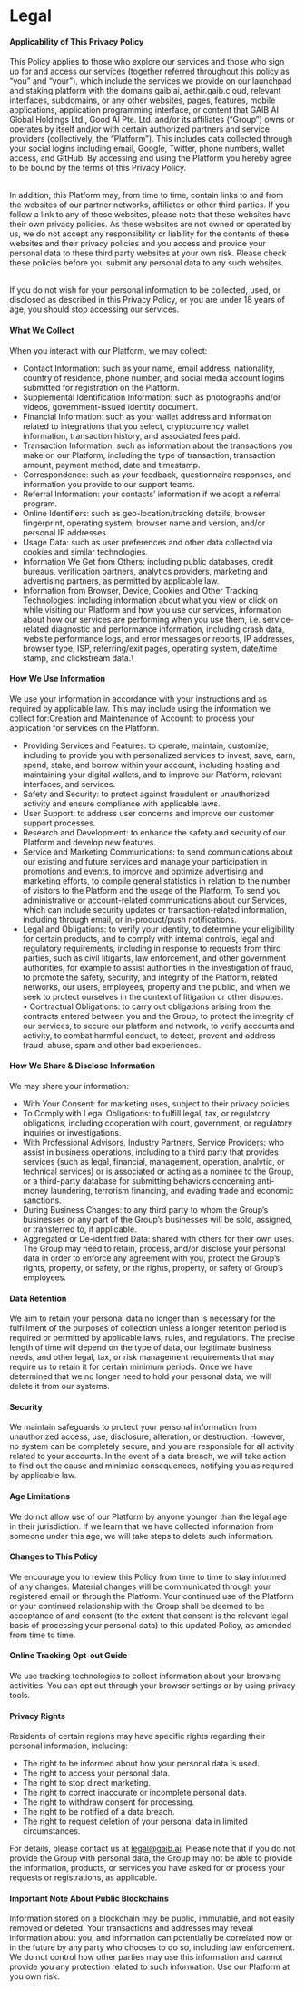 # Legal

#### Applicability of This Privacy Policy

This Policy applies to those who explore our services and those who sign up for and access our services (together referred throughout this policy as “you” and “your”), which include the services we provide on our launchpad and staking platform with the domains gaib.ai, aethir.gaib.cloud, relevant interfaces, subdomains, or any other websites, pages, features, mobile applications, application programming interface, or content that GAIB AI Global Holdings Ltd., Good AI Pte. Ltd. and/or its affiliates (“Group”) owns or operates by itself and/or with certain authorized partners and service providers (collectively, the “Platform”). This includes data collected through your social logins including email, Google, Twitter, phone numbers, wallet access, and GitHub. By accessing and using the Platform you hereby agree to be bound by the terms of this Privacy Policy.

\
In addition, this Platform may, from time to time, contain links to and from the websites of our partner networks, affiliates or other third parties. If you follow a link to any of these websites, please note that these websites have their own privacy policies. As these websites are not owned or operated by us, we do not accept any responsibility or liability for the contents of these websites and their privacy policies and you access and provide your personal data to these third party websites at your own risk. Please check these policies before you submit any personal data to any such websites.

\
If you do not wish for your personal information to be collected, used, or disclosed as described in this Privacy Policy, or you are under 18 years of age, you should stop accessing our services.

#### What We Collect

When you interact with our Platform, we may collect:

* Contact Information: such as your name, email address, nationality, country of residence, phone number, and social media account logins submitted for registration on the Platform.
* Supplemental Identification Information: such as photographs and/or videos, government-issued identity document.
* Financial Information: such as your wallet address and information related to integrations that you select, cryptocurrency wallet information, transaction history, and associated fees paid.
* Transaction Information: such as information about the transactions you make on our Platform, including the type of transaction, transaction amount, payment method, date and timestamp.
* Correspondence: such as your feedback, questionnaire responses, and information you provide to our support teams.
* Referral Information: your contacts’ information if we adopt a referral program.
* Online Identifiers: such as geo-location/tracking details, browser fingerprint, operating system, browser name and version, and/or personal IP addresses.
* Usage Data: such as user preferences and other data collected via cookies and similar technologies.
* Information We Get from Others: including public databases, credit bureaus, verification partners, analytics providers, marketing and advertising partners, as permitted by applicable law.
* Information from Browser, Device, Cookies and Other Tracking Technologies: including information about what you view or click on while visiting our Platform and how you use our services, information about how our services are performing when you use them, i.e. service-related diagnostic and performance information, including crash data, website performance logs, and error messages or reports, IP addresses, browser type, ISP, referring/exit pages, operating system, date/time stamp, and clickstream data.\


#### How We Use Information

We use your information in accordance with your instructions and as required by applicable law. This may include using the information we collect for:Creation and Maintenance of Account: to process your application for services on the Platform.

* Providing Services and Features: to operate, maintain, customize, including to provide you with personalized services to invest, save, earn, spend, stake, and borrow within your account, including hosting and maintaining your digital wallets, and to improve our Platform, relevant interfaces, and services.
* Safety and Security: to protect against fraudulent or unauthorized activity and ensure compliance with applicable laws.
* User Support: to address user concerns and improve our customer support processes.
* Research and Development: to enhance the safety and security of our Platform and develop new features.
* Service and Marketing Communications: to send communications about our existing and future services and manage your participation in promotions and events, to improve and optimize advertising and marketing efforts, to compile general statistics in relation to the number of visitors to the Platform and the usage of the Platform, To send you administrative or account-related communications about our Services, which can include security updates or transaction-related information, including through email, or in-product/push notifications.
* Legal and Obligations: to verify your identity, to determine your eligibility for certain products, and to comply with internal controls, legal and regulatory requirements, including in response to requests from third parties, such as civil litigants, law enforcement, and other government authorities, for example to assist authorities in the investigation of fraud, to promote the safety, security, and integrity of the Platform, related networks, our users, employees, property and the public, and when we seek to protect ourselves in the context of litigation or other disputes.\
  • Contractual Obligations: to carry out obligations arising from the contracts entered between you and the Group, to protect the integrity of our services, to secure our platform and network, to verify accounts and activity, to combat harmful conduct, to detect, prevent and address fraud, abuse, spam and other bad experiences.&#x20;

#### How We Share & Disclose Information

We may share your information:

* With Your Consent: for marketing uses, subject to their privacy policies.
* To Comply with Legal Obligations: to fulfill legal, tax, or regulatory obligations, including cooperation with court, government, or regulatory inquiries or investigations.
* With Professional Advisors, Industry Partners, Service Providers: who assist in business operations, including to a third party that provides services (such as legal, financial, management, operation, analytic, or technical services) or is associated or acting as a nominee to the Group, or a third-party database for submitting behaviors concerning anti-money laundering, terrorism financing, and evading trade and economic sanctions.
* During Business Changes: to any third party to whom the Group’s businesses or any part of the Group’s businesses will be sold, assigned, or transferred to, if applicable.
* Aggregated or De-identified Data: shared with others for their own uses.\
  The Group may need to retain, process, and/or disclose your personal data in order to enforce any agreement with you, protect the Group’s rights, property, or safety, or the rights, property, or safety of Group’s employees.

#### Data Retention

We aim to retain your personal data no longer than is necessary for the fulfillment of the purposes of collection unless a longer retention period is required or permitted by applicable laws, rules, and regulations. The precise length of time will depend on the type of data, our legitimate business needs, and other legal, tax, or risk management requirements that may require us to retain it for certain minimum periods. Once we have determined that we no longer need to hold your personal data, we will delete it from our systems.

#### Security

We maintain safeguards to protect your personal information from unauthorized access, use, disclosure, alteration, or destruction. However, no system can be completely secure, and you are responsible for all activity related to your accounts. In the event of a data breach, we will take action to find out the cause and minimize consequences, notifying you as required by applicable law.

#### Age Limitations

We do not allow use of our Platform by anyone younger than the legal age in their jurisdiction. If we learn that we have collected information from someone under this age, we will take steps to delete such information.

#### Changes to This Policy

We encourage you to review this Policy from time to time to stay informed of any changes. Material changes will be communicated through your registered email or through the Platform. Your continued use of the Platform or your continued relationship with the Group shall be deemed to be acceptance of and consent (to the extent that consent is the relevant legal basis of processing your personal data) to this updated Policy, as amended from time to time.

#### Online Tracking Opt-out Guide

We use tracking technologies to collect information about your browsing activities. You can opt out through your browser settings or by using privacy tools.

#### Privacy Rights

Residents of certain regions may have specific rights regarding their personal information, including:

* The right to be informed about how your personal data is used.
* The right to access your personal data.
* The right to stop direct marketing.
* The right to correct inaccurate or incomplete personal data.
* The right to withdraw consent for processing.
* The right to be notified of a data breach.
* The right to request deletion of your personal data in limited circumstances.

For details, please contact us at [legal@gaib.ai](mailto:legal@gaib.ai). Please note that if you do not provide the Group with personal data, the Group may not be able to provide the information, products, or services you have asked for or process your requests or registrations, as applicable.

#### Important Note About Public Blockchains

Information stored on a blockchain may be public, immutable, and not easily removed or deleted. Your transactions and addresses may reveal information about you, and information can potentially be correlated now or in the future by any party who chooses to do so, including law enforcement. We do not control how other parties may use this information and cannot provide you any protection related to such information. Use our Platform at you own risk.
